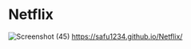 # Netflix

![Screenshot (45)](https://github.com/Safu1234/Netflix/assets/131651767/821abbc3-4d9b-4c38-8a71-467da0449999)
https://safu1234.github.io/Netflix/
